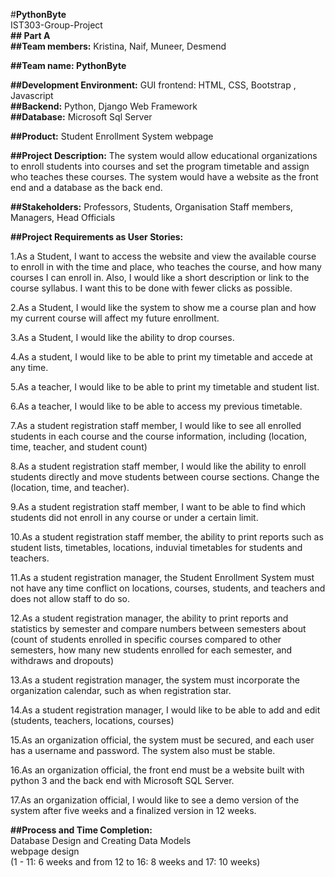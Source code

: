 #**PythonByte**   
IST303-Group-Project   
**## Part A**   
**##Team members:** 
Kristina, Naif, Muneer, Desmend   

**##Team name: PythonByte**   

**##Development Environment:**
GUI frontend: HTML, CSS, Bootstrap , Javascript   
**##Backend:** Python, Django Web Framework    
**##Database:** Microsoft Sql Server   

**##Product:**
Student Enrollment System webpage   

**##Project Description:**
	The system would allow educational organizations to enroll students into courses and set the program timetable and assign who teaches these courses. The system would have a website as the front end and a database as the back end.    
  
**##Stakeholders:**
Professors, Students, Organisation Staff members, Managers, Head Officials   
  
**##Project Requirements as User Stories:**   
  
1.As a Student, I want to access the website and view the available course to enroll in with the time and place, who teaches the course, and how many courses I can enroll in. Also, I would like a short description or link to the course syllabus. I want this to be done with fewer clicks as possible.   

2.As a Student, I would like the system to show me a course plan and how my current course will affect my future enrollment.   

3.As a Student, I would like the ability to drop courses.   

4.As a student, I would like to be able to print my timetable and accede at any time.    

5.As a teacher, I would like to be able to print my timetable and student list.   

6.As a teacher, I would like to be able to access my previous timetable.   

7.As a student registration staff member, I would like to see all enrolled students in each course and the course information, including (location, time, teacher, and student count)    

8.As a student registration staff member, I would like the ability to enroll students directly and move students between course sections. Change the (location, time, and teacher).    

9.As a student registration staff member, I want to be able to find which students did not enroll in any course or under a certain limit.   

10.As a student registration staff member, the ability to print reports such as student lists, timetables, locations, induvial timetables for students and teachers.   

11.As a student registration manager, the Student Enrollment System must not have any time conflict on locations, courses, students, and teachers and does not allow staff to do so.     

12.As a student registration manager, the ability to print reports and statistics by semester and compare numbers between semesters about (count of students enrolled in specific courses compared to other semesters, how many new students enrolled for each semester, and withdraws and dropouts)     

13.As a student registration manager, the system must incorporate the organization calendar, such as when registration star.    

14.As a student registration manager, I would like to be able to add and edit (students, teachers, locations, courses)    

15.As an organization official, the system must be secured, and each user has a username and password. The system also must be stable.    

16.As an organization official, the front end must be a website built with python 3 and the back end with Microsoft SQL Server.    

17.As an organization official, I would like to see a demo version of the system after five weeks and a finalized version in 12 weeks.    


**##Process and Time Completion:**    
Database Design and Creating Data Models   
webpage design   
(1 - 11: 6 weeks and from 12 to 16: 8 weeks and 17: 10 weeks)
















